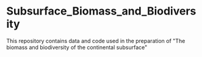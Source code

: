 # Subsurface_Biomass_and_Biodiversity
This repository contains data and code used in the preparation of "The biomass and biodiversity of the continental subsurface"
